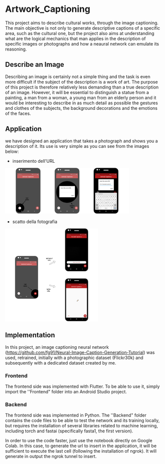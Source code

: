 # Artwork_Captioning

This project aims to describe cultural works, through the image captioning. The main objective is not only to generate descriptive captions of a specific area, such as the cultural one, but the project also aims at understanding what are the logical mechanics that man applies in the description of specific images or photographs and how a neaural network can emulate its reasoning.

## Describe an Image

Describing an image is certainly not a simple thing and the task is even more difficult if the subject of the description is a work of art.
The purpose of this project is therefore relatively less demanding than a true description of an image. However, it will be essential to distinguish a statue from a painting, a man from a woman, a young man from an elderly person and it would be interesting to describe in as much detail as possible the gestures and clothes of the subjects, the background decorations and the emotions of the faces.

## Application
we have designed an application that takes a photograph and shows you a description of it. Its use is very simple as you can see from the images below:

- inserimento dell'URL
<img src="/demo/inserimento_url.png" width="400">

- scatto della fotografia
<img src="/demo/scatto_foto.png" width="300">

## Implementation

In this project, an image captioning neural network (https://github.com/fg91/Neural-Image-Caption-Generation-Tutorial) was used, retrained, initially with a photographic dataset (Flickr30k) and subsequently with a dedicated dataset created by me.

### Frontend
The frontend side was implemented with Flutter. To be able to use it, simply import the ''Frontend" folder into an Android Studio project.

### Backend
The frontend side was implemented in Python. The ''Backend" folder contains the code files to be able to test the network and its training locally, but requires the installation of several libraries related to machine learning, including torch and fastai (specifically fasta1, the first version).

In order to use the code faster, just use the notebook directly on Google Colab.
In this case, to generate the url to insert in the application, it will be sufficient to execute the last cell (following the installation of ngrok). It will generate in output the ngrok tunnel to insert.


